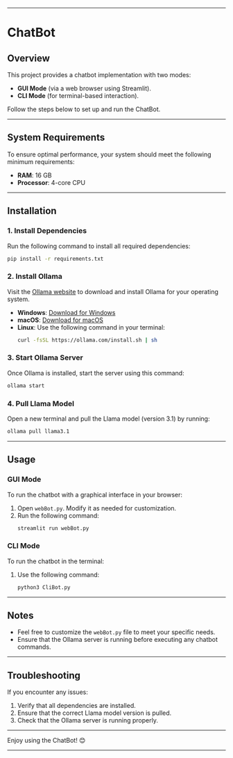 

---

# ChatBot

## Overview  
This project provides a chatbot implementation with two modes:  
- **GUI Mode** (via a web browser using Streamlit).  
- **CLI Mode** (for terminal-based interaction).  

Follow the steps below to set up and run the ChatBot.

---

## System Requirements  
To ensure optimal performance, your system should meet the following minimum requirements:  
- **RAM**: 16 GB  
- **Processor**: 4-core CPU  

---

## Installation  

### 1. Install Dependencies  
Run the following command to install all required dependencies:  
```bash
pip install -r requirements.txt
```

### 2. Install Ollama  
Visit the [Ollama website](https://ollama.com) to download and install Ollama for your operating system.  

- **Windows**: [Download for Windows](https://ollama.com/download/windows)  
- **macOS**: [Download for macOS](https://ollama.com/download/mac)  
- **Linux**: Use the following command in your terminal:  
  ```bash
  curl -fsSL https://ollama.com/install.sh | sh
  ```

### 3. Start Ollama Server  
Once Ollama is installed, start the server using this command:  
```bash
ollama start
```

### 4. Pull Llama Model  
Open a new terminal and pull the Llama model (version 3.1) by running:  
```bash
ollama pull llama3.1
```

---

## Usage  

### GUI Mode  
To run the chatbot with a graphical interface in your browser:  
1. Open `webBot.py`. Modify it as needed for customization.  
2. Run the following command:  
   ```bash
   streamlit run webBot.py
   ```

### CLI Mode  
To run the chatbot in the terminal:  
1. Use the following command:  
   ```bash
   python3 CliBot.py
   ```

---

## Notes  
- Feel free to customize the `webBot.py` file to meet your specific needs.  
- Ensure that the Ollama server is running before executing any chatbot commands.

---

## Troubleshooting  
If you encounter any issues:  
1. Verify that all dependencies are installed.  
2. Ensure that the correct Llama model version is pulled.  
3. Check that the Ollama server is running properly.  

---

Enjoy using the ChatBot! 😊

---
